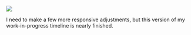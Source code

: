 ![](https://db-feed.s3.amazonaws.com/legacy/Screen_Shot_2018_08_29_at_6_45_24_PM-1535582779211.png)

I need to make a few more responsive adjustments, but this version of my work-in-progress timeline is nearly finished.
